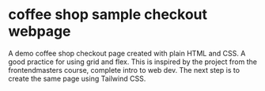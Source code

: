 # coffee shop sample checkout webpage
A demo coffee shop checkout page created with plain HTML and CSS. A good practice for using grid and flex. This is inspired by the project from the frontendmasters course, complete intro to web dev. 
The next step is to create the same page using Tailwind CSS. 
